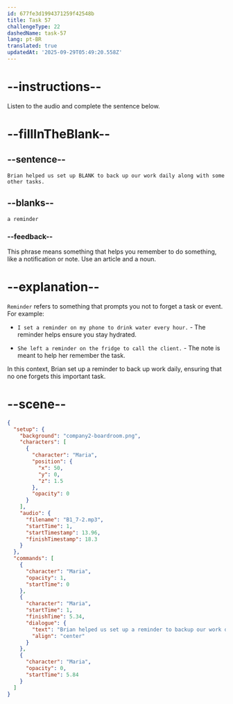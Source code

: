 ```yaml
---
id: 677fe3d1994371259f42548b
title: Task 57
challengeType: 22
dashedName: task-57
lang: pt-BR
translated: true
updatedAt: '2025-09-29T05:49:20.558Z'
---
```


<!-- (Audio) Maria: Brian helped us set up a reminder to back up our work daily along with some other tasks. -->

# --instructions--

Listen to the audio and complete the sentence below.

# --fillInTheBlank--

## --sentence--

`Brian helped us set up BLANK to back up our work daily along with some other tasks.`

## --blanks--

`a reminder`

### --feedback--

This phrase means something that helps you remember to do something, like a notification or note. Use an article and a noun.

# --explanation--

`Reminder` refers to something that prompts you not to forget a task or event. For example:

- `I set a reminder on my phone to drink water every hour.` - The reminder helps ensure you stay hydrated.

- `She left a reminder on the fridge to call the client.` - The note is meant to help her remember the task.

In this context, Brian set up a reminder to back up work daily, ensuring that no one forgets this important task.

# --scene--

```json
{
  "setup": {
    "background": "company2-boardroom.png",
    "characters": [
      {
        "character": "Maria",
        "position": {
          "x": 50,
          "y": 0,
          "z": 1.5
        },
        "opacity": 0
      }
    ],
    "audio": {
      "filename": "B1_7-2.mp3",
      "startTime": 1,
      "startTimestamp": 13.96,
      "finishTimestamp": 18.3
    }
  },
  "commands": [
    {
      "character": "Maria",
      "opacity": 1,
      "startTime": 0
    },
    {
      "character": "Maria",
      "startTime": 1,
      "finishTime": 5.34,
      "dialogue": {
        "text": "Brian helped us set up a reminder to backup our work daily along with some other tasks.",
        "align": "center"
      }
    },
    {
      "character": "Maria",
      "opacity": 0,
      "startTime": 5.84
    }
  ]
}
```
